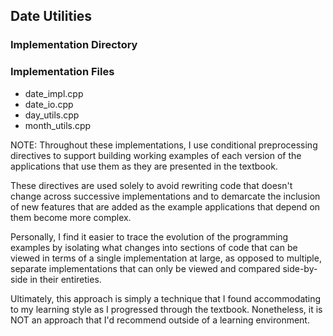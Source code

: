 ## Date Utilities
### Implementation Directory

### Implementation Files
* date\_impl.cpp
* date\_io.cpp
* day\_utils.cpp
* month\_utils.cpp

NOTE: Throughout these implementations, I use conditional preprocessing
directives to support building working examples of each version of the
applications that use them as they are presented in the textbook.

These directives are used solely to avoid rewriting code that doesn't change
across successive implementations and to demarcate the inclusion of new
features that are added as the example applications that depend on them 
become more complex.

Personally, I find it easier to trace the evolution of the programming
examples by isolating what changes into sections of code that can be viewed
in terms of a single implementation at large, as opposed to multiple,
separate implementations that can only be viewed and compared side-by-side
in their entireties.

Ultimately, this approach is simply a technique that I found accommodating
to my learning style as I progressed through the textbook. Nonetheless,
it is NOT an approach that I'd recommend outside of a learning environment.
